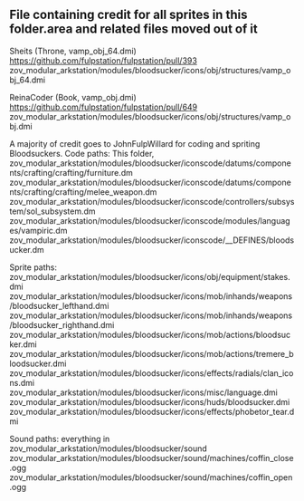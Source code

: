 ## File containing credit for all sprites in this folder.area and related files moved out of it
Sheits (Throne, vamp_obj_64.dmi) https://github.com/fulpstation/fulpstation/pull/393
zov_modular_arkstation/modules/bloodsucker/icons/obj/structures/vamp_obj_64.dmi

ReinaCoder (Book, vamp_obj.dmi) https://github.com/fulpstation/fulpstation/pull/649
zov_modular_arkstation/modules/bloodsucker/icons/obj/structures/vamp_obj.dmi

A majority of credit goes to JohnFulpWillard for coding and spriting Bloodsuckers.
Code paths:
This folder,
zov_modular_arkstation/modules/bloodsucker/iconscode/datums/components/crafting/crafting/furniture.dm
zov_modular_arkstation/modules/bloodsucker/iconscode/datums/components/crafting/crafting/melee_weapon.dm
zov_modular_arkstation/modules/bloodsucker/iconscode/controllers/subsystem/sol_subsystem.dm
zov_modular_arkstation/modules/bloodsucker/iconscode/modules/languages/vampiric.dm
zov_modular_arkstation/modules/bloodsucker/iconscode/__DEFINES/bloodsucker.dm


Sprite paths:
zov_modular_arkstation/modules/bloodsucker/icons/obj/equipment/stakes.dmi
zov_modular_arkstation/modules/bloodsucker/icons/mob/inhands/weapons/bloodsucker_lefthand.dmi
zov_modular_arkstation/modules/bloodsucker/icons/mob/inhands/weapons/bloodsucker_righthand.dmi
zov_modular_arkstation/modules/bloodsucker/icons/mob/actions/bloodsucker.dmi
zov_modular_arkstation/modules/bloodsucker/icons/mob/actions/tremere_bloodsucker.dmi
zov_modular_arkstation/modules/bloodsucker/icons/effects/radials/clan_icons.dmi
zov_modular_arkstation/modules/bloodsucker/icons/misc/language.dmi
zov_modular_arkstation/modules/bloodsucker/icons/huds/bloodsucker.dmi
zov_modular_arkstation/modules/bloodsucker/icons/effects/phobetor_tear.dmi

Sound paths:
everything in zov_modular_arkstation/modules/bloodsucker/sound
zov_modular_arkstation/modules/bloodsucker/sound/machines/coffin_close.ogg
zov_modular_arkstation/modules/bloodsucker/sound/machines/coffin_open.ogg

